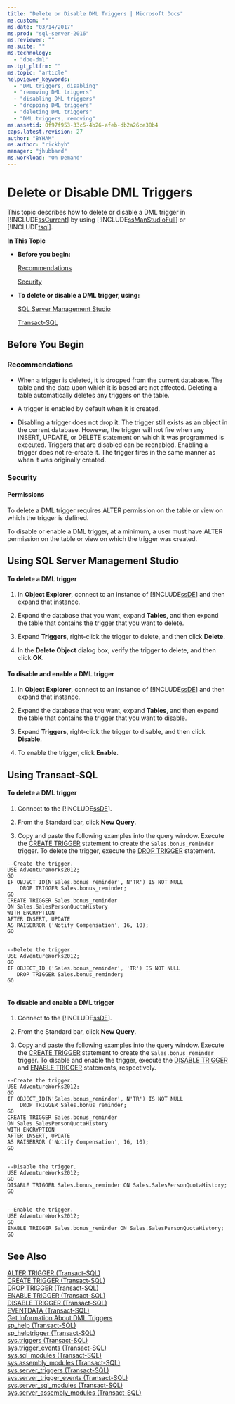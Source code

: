 ```yaml
---
title: "Delete or Disable DML Triggers | Microsoft Docs"
ms.custom: ""
ms.date: "03/14/2017"
ms.prod: "sql-server-2016"
ms.reviewer: ""
ms.suite: ""
ms.technology: 
  - "dbe-dml"
ms.tgt_pltfrm: ""
ms.topic: "article"
helpviewer_keywords: 
  - "DML triggers, disabling"
  - "removing DML triggers"
  - "disabling DML triggers"
  - "dropping DML triggers"
  - "deleting DML triggers"
  - "DML triggers, removing"
ms.assetid: 0f97f953-33c5-4b26-afeb-db2a26ce38b4
caps.latest.revision: 27
author: "BYHAM"
ms.author: "rickbyh"
manager: "jhubbard"
ms.workload: "On Demand"
---
```

# Delete or Disable DML Triggers
  This topic describes how to delete or disable a DML trigger in [!INCLUDE[ssCurrent](../../includes/sscurrent-md.md)] by using [!INCLUDE[ssManStudioFull](../../includes/ssmanstudiofull-md.md)] or [!INCLUDE[tsql](../../includes/tsql-md.md)].  
  
 **In This Topic**  
  
-   **Before you begin:**  
  
     [Recommendations](#Recommendations)  
  
     [Security](#Security)  
  
-   **To delete or disable a DML trigger, using:**  
  
     [SQL Server Management Studio](#SSMSProcedure)  
  
     [Transact-SQL](#TsqlProcedure)  
  
##  <a name="BeforeYouBegin"></a> Before You Begin  
  
###  <a name="Recommendations"></a> Recommendations  
  
-   When a trigger is deleted, it is dropped from the current database. The table and the data upon which it is based are not affected. Deleting a table automatically deletes any triggers on the table.  
  
-   A trigger is enabled by default when it is created.  
  
-   Disabling a trigger does not drop it. The trigger still exists as an object in the current database. However, the trigger will not fire when any INSERT, UPDATE, or DELETE statement on which it was programmed is executed. Triggers that are disabled can be reenabled. Enabling a trigger does not re-create it. The trigger fires in the same manner as when it was originally created.  
  
###  <a name="Security"></a> Security  
  
####  <a name="Permissions"></a> Permissions  
 To delete a DML trigger requires ALTER permission on the table or view on which the trigger is defined.  
  
 To disable or enable a DML trigger, at a minimum, a user must have ALTER permission on the table or view on which the trigger was created.  
  
##  <a name="SSMSProcedure"></a> Using SQL Server Management Studio  
  
#### To delete a DML trigger  
  
1.  In **Object Explorer**, connect to an instance of [!INCLUDE[ssDE](../../includes/ssde-md.md)] and then expand that instance.  
  
2.  Expand the database that you want, expand **Tables**, and then expand the table that contains the trigger that you want to delete.  
  
3.  Expand **Triggers**, right-click the trigger to delete, and then click **Delete**.  
  
4.  In the **Delete Object** dialog box, verify the trigger to delete, and then click **OK**.  
  
#### To disable and enable a DML trigger  
  
1.  In **Object Explorer**, connect to an instance of [!INCLUDE[ssDE](../../includes/ssde-md.md)] and then expand that instance.  
  
2.  Expand the database that you want, expand **Tables**, and then expand the table that contains the trigger that you want to disable.  
  
3.  Expand **Triggers**, right-click the trigger to disable, and then click **Disable**.  
  
4.  To enable the trigger, click **Enable**.  
  
##  <a name="TsqlProcedure"></a> Using Transact-SQL  
  
#### To delete a DML trigger  
  
1.  Connect to the [!INCLUDE[ssDE](../../includes/ssde-md.md)].  
  
2.  From the Standard bar, click **New Query**.  
  
3.  Copy and paste the following examples into the query window. Execute the [CREATE TRIGGER](../../t-sql/statements/create-trigger-transact-sql.md) statement to create the `Sales.bonus_reminder` trigger. To delete the trigger, execute the [DROP TRIGGER](../../t-sql/statements/drop-trigger-transact-sql.md) statement.  
  
```tsql  
--Create the trigger.  
USE AdventureWorks2012;  
GO  
IF OBJECT_ID(N'Sales.bonus_reminder', N'TR') IS NOT NULL  
    DROP TRIGGER Sales.bonus_reminder;  
GO  
CREATE TRIGGER Sales.bonus_reminder  
ON Sales.SalesPersonQuotaHistory  
WITH ENCRYPTION  
AFTER INSERT, UPDATE   
AS RAISERROR ('Notify Compensation', 16, 10);  
GO  
  
```  
  
```tsql  
--Delete the trigger.  
USE AdventureWorks2012;  
GO  
IF OBJECT_ID ('Sales.bonus_reminder', 'TR') IS NOT NULL  
   DROP TRIGGER Sales.bonus_reminder;  
GO  
  
```  
  
#### To disable and enable a DML trigger  
  
1.  Connect to the [!INCLUDE[ssDE](../../includes/ssde-md.md)].  
  
2.  From the Standard bar, click **New Query**.  
  
3.  Copy and paste the following examples into the query window. Execute the [CREATE TRIGGER](../../t-sql/statements/create-trigger-transact-sql.md) statement to create the `Sales.bonus_reminder` trigger. To disable and enable the trigger, execute the [DISABLE TRIGGER](../../t-sql/statements/disable-trigger-transact-sql.md) and [ENABLE TRIGGER](../../t-sql/statements/enable-trigger-transact-sql.md) statements, respectively.  
  
```tsql  
--Create the trigger.  
USE AdventureWorks2012;  
GO  
IF OBJECT_ID(N'Sales.bonus_reminder', N'TR') IS NOT NULL  
    DROP TRIGGER Sales.bonus_reminder;  
GO  
CREATE TRIGGER Sales.bonus_reminder  
ON Sales.SalesPersonQuotaHistory  
WITH ENCRYPTION  
AFTER INSERT, UPDATE   
AS RAISERROR ('Notify Compensation', 16, 10);  
GO  
  
```  
  
```tsql  
--Disable the trigger.  
USE AdventureWorks2012;  
GO  
DISABLE TRIGGER Sales.bonus_reminder ON Sales.SalesPersonQuotaHistory;  
GO  
  
```  
  
```tsql  
--Enable the trigger.  
USE AdventureWorks2012;  
GO  
ENABLE TRIGGER Sales.bonus_reminder ON Sales.SalesPersonQuotaHistory;  
GO  
```  
  
## See Also  
 [ALTER TRIGGER &#40;Transact-SQL&#41;](../../t-sql/statements/alter-trigger-transact-sql.md)   
 [CREATE TRIGGER &#40;Transact-SQL&#41;](../../t-sql/statements/create-trigger-transact-sql.md)   
 [DROP TRIGGER &#40;Transact-SQL&#41;](../../t-sql/statements/drop-trigger-transact-sql.md)   
 [ENABLE TRIGGER &#40;Transact-SQL&#41;](../../t-sql/statements/enable-trigger-transact-sql.md)   
 [DISABLE TRIGGER &#40;Transact-SQL&#41;](../../t-sql/statements/disable-trigger-transact-sql.md)   
 [EVENTDATA &#40;Transact-SQL&#41;](../../t-sql/functions/eventdata-transact-sql.md)   
 [Get Information About DML Triggers](../../relational-databases/triggers/get-information-about-dml-triggers.md)   
 [sp_help &#40;Transact-SQL&#41;](../../relational-databases/system-stored-procedures/sp-help-transact-sql.md)   
 [sp_helptrigger &#40;Transact-SQL&#41;](../../relational-databases/system-stored-procedures/sp-helptrigger-transact-sql.md)   
 [sys.triggers &#40;Transact-SQL&#41;](../../relational-databases/system-catalog-views/sys-triggers-transact-sql.md)   
 [sys.trigger_events &#40;Transact-SQL&#41;](../../relational-databases/system-catalog-views/sys-trigger-events-transact-sql.md)   
 [sys.sql_modules &#40;Transact-SQL&#41;](../../relational-databases/system-catalog-views/sys-sql-modules-transact-sql.md)   
 [sys.assembly_modules &#40;Transact-SQL&#41;](../../relational-databases/system-catalog-views/sys-assembly-modules-transact-sql.md)   
 [sys.server_triggers &#40;Transact-SQL&#41;](../../relational-databases/system-catalog-views/sys-server-triggers-transact-sql.md)   
 [sys.server_trigger_events &#40;Transact-SQL&#41;](../../relational-databases/system-catalog-views/sys-server-trigger-events-transact-sql.md)   
 [sys.server_sql_modules &#40;Transact-SQL&#41;](../../relational-databases/system-catalog-views/sys-server-sql-modules-transact-sql.md)   
 [sys.server_assembly_modules &#40;Transact-SQL&#41;](../../relational-databases/system-catalog-views/sys-server-assembly-modules-transact-sql.md)  
  
  
